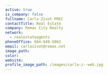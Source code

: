 ```yaml
---
active: true
is_company: false
fullname: Carla Zivot PREC
contactTitle: Real Estate
company: Remax City Realty
network:
  - realestateagents
phoneOffice: 604-649-5063
email: carlazivot@remax.net
image_path:
color:
website:
profile_image_path: /images/carla-z--web.jpg
---
```



